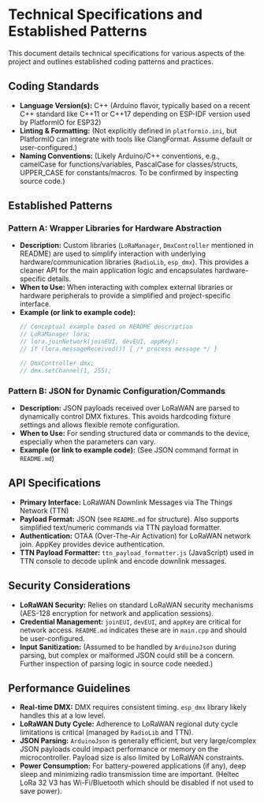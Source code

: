 # Technical Specifications and Established Patterns

This document details technical specifications for various aspects of the project and outlines established coding patterns and practices.

## Coding Standards

*   **Language Version(s):** C++ (Arduino flavor, typically based on a recent C++ standard like C++11 or C++17 depending on ESP-IDF version used by PlatformIO for ESP32)
*   **Linting & Formatting:** (Not explicitly defined in `platformio.ini`, but PlatformIO can integrate with tools like ClangFormat. Assume default or user-configured.)
*   **Naming Conventions:** (Likely Arduino/C++ conventions, e.g., camelCase for functions/variables, PascalCase for classes/structs, UPPER_CASE for constants/macros. To be confirmed by inspecting source code.)

## Established Patterns

### Pattern A: Wrapper Libraries for Hardware Abstraction

*   **Description:** Custom libraries (`LoRaManager`, `DmxController` mentioned in README) are used to simplify interaction with underlying hardware/communication libraries (`RadioLib`, `esp_dmx`). This provides a cleaner API for the main application logic and encapsulates hardware-specific details.
*   **When to Use:** When interacting with complex external libraries or hardware peripherals to provide a simplified and project-specific interface.
*   **Example (or link to example code):**
    ```cpp
    // Conceptual example based on README description
    // LoRaManager lora;
    // lora.joinNetwork(joinEUI, devEUI, appKey);
    // if (lora.messageReceived()) { /* process message */ }

    // DmxController dmx;
    // dmx.setChannel(1, 255);
    ```

### Pattern B: JSON for Dynamic Configuration/Commands

*   **Description:** JSON payloads received over LoRaWAN are parsed to dynamically control DMX fixtures. This avoids hardcoding fixture settings and allows flexible remote configuration.
*   **When to Use:** For sending structured data or commands to the device, especially when the parameters can vary.
*   **Example (or link to example code):** (See JSON command format in `README.md`)

## API Specifications

*   **Primary Interface:** LoRaWAN Downlink Messages via The Things Network (TTN)
*   **Payload Format:** JSON (see `README.md` for structure). Also supports simplified text/numeric commands via TTN payload formatter.
*   **Authentication:** OTAA (Over-The-Air Activation) for LoRaWAN network join. AppKey provides device authentication.
*   **TTN Payload Formatter:** `ttn_payload_formatter.js` (JavaScript) used in TTN console to decode uplink and encode downlink messages.

## Security Considerations

*   **LoRaWAN Security:** Relies on standard LoRaWAN security mechanisms (AES-128 encryption for network and application sessions).
*   **Credential Management:** `joinEUI`, `devEUI`, and `appKey` are critical for network access. `README.md` indicates these are in `main.cpp` and should be user-configured.
*   **Input Sanitization:** (Assumed to be handled by `ArduinoJson` during parsing, but complex or malformed JSON could still be a concern. Further inspection of parsing logic in source code needed.)

## Performance Guidelines

*   **Real-time DMX:** DMX requires consistent timing. `esp_dmx` library likely handles this at a low level.
*   **LoRaWAN Duty Cycle:** Adherence to LoRaWAN regional duty cycle limitations is critical (managed by `RadioLib` and TTN).
*   **JSON Parsing:** `ArduinoJson` is generally efficient, but very large/complex JSON payloads could impact performance or memory on the microcontroller. Payload size is also limited by LoRaWAN constraints.
*   **Power Consumption:** For battery-powered applications (if any), deep sleep and minimizing radio transmission time are important. (Heltec LoRa 32 V3 has Wi-Fi/Bluetooth which should be disabled if not used to save power). 